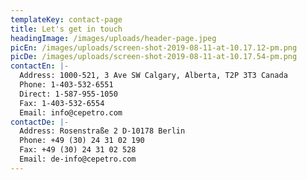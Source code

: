 ```yaml
---
templateKey: contact-page
title: Let's get in touch
headingImage: /images/uploads/header-page.jpeg
picEn: /images/uploads/screen-shot-2019-08-11-at-10.17.12-pm.png
picDe: /images/uploads/screen-shot-2019-08-11-at-10.17.54-pm.png
contactEn: |-
  Address: 1000-521, 3 Ave SW Calgary, Alberta, T2P 3T3 Canada  
  Phone: 1-403-532-6551  
  Direct: 1-587-955-1050  
  Fax: 1-403-532-6554  
  Email: info@cepetro.com  
contactDe: |-
  Address: Rosenstraße 2 D-10178 Berlin  
  Phone: +49 (30) 24 31 02 190  
  Fax: +49 (30) 24 31 02 528  
  Email: de-info@cepetro.com
---
```


